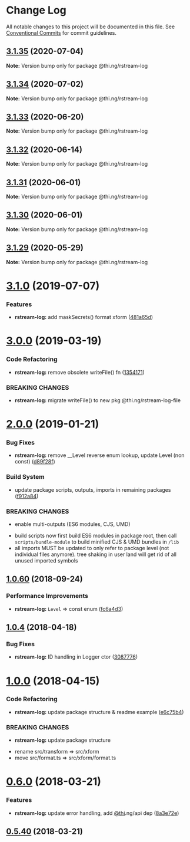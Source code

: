 # Change Log

All notable changes to this project will be documented in this file.
See [Conventional Commits](https://conventionalcommits.org) for commit guidelines.

## [3.1.35](https://github.com/thi-ng/umbrella/compare/@thi.ng/rstream-log@3.1.34...@thi.ng/rstream-log@3.1.35) (2020-07-04)

**Note:** Version bump only for package @thi.ng/rstream-log





## [3.1.34](https://github.com/thi-ng/umbrella/compare/@thi.ng/rstream-log@3.1.33...@thi.ng/rstream-log@3.1.34) (2020-07-02)

**Note:** Version bump only for package @thi.ng/rstream-log





## [3.1.33](https://github.com/thi-ng/umbrella/compare/@thi.ng/rstream-log@3.1.32...@thi.ng/rstream-log@3.1.33) (2020-06-20)

**Note:** Version bump only for package @thi.ng/rstream-log





## [3.1.32](https://github.com/thi-ng/umbrella/compare/@thi.ng/rstream-log@3.1.31...@thi.ng/rstream-log@3.1.32) (2020-06-14)

**Note:** Version bump only for package @thi.ng/rstream-log





## [3.1.31](https://github.com/thi-ng/umbrella/compare/@thi.ng/rstream-log@3.1.30...@thi.ng/rstream-log@3.1.31) (2020-06-01)

**Note:** Version bump only for package @thi.ng/rstream-log





## [3.1.30](https://github.com/thi-ng/umbrella/compare/@thi.ng/rstream-log@3.1.29...@thi.ng/rstream-log@3.1.30) (2020-06-01)

**Note:** Version bump only for package @thi.ng/rstream-log





## [3.1.29](https://github.com/thi-ng/umbrella/compare/@thi.ng/rstream-log@3.1.28...@thi.ng/rstream-log@3.1.29) (2020-05-29)

**Note:** Version bump only for package @thi.ng/rstream-log





# [3.1.0](https://github.com/thi-ng/umbrella/compare/@thi.ng/rstream-log@3.0.14...@thi.ng/rstream-log@3.1.0) (2019-07-07)

### Features

* **rstream-log:** add maskSecrets() format xform ([481a65d](https://github.com/thi-ng/umbrella/commit/481a65d))

# [3.0.0](https://github.com/thi-ng/umbrella/compare/@thi.ng/rstream-log@2.0.12...@thi.ng/rstream-log@3.0.0) (2019-03-19)

### Code Refactoring

* **rstream-log:** remove obsolete writeFile() fn ([1354171](https://github.com/thi-ng/umbrella/commit/1354171))

### BREAKING CHANGES

* **rstream-log:** migrate writeFile() to new pkg @thi.ng/rstream-log-file

# [2.0.0](https://github.com/thi-ng/umbrella/compare/@thi.ng/rstream-log@1.0.76...@thi.ng/rstream-log@2.0.0) (2019-01-21)

### Bug Fixes

* **rstream-log:** remove __Level reverse enum lookup, update Level (non const) ([d89f28f](https://github.com/thi-ng/umbrella/commit/d89f28f))

### Build System

* update package scripts, outputs, imports in remaining packages ([f912a84](https://github.com/thi-ng/umbrella/commit/f912a84))

### BREAKING CHANGES

* enable multi-outputs (ES6 modules, CJS, UMD)

- build scripts now first build ES6 modules in package root, then call
  `scripts/bundle-module` to build minified CJS & UMD bundles in `/lib`
- all imports MUST be updated to only refer to package level
  (not individual files anymore). tree shaking in user land will get rid of
  all unused imported symbols

<a name="1.0.60"></a>
## [1.0.60](https://github.com/thi-ng/umbrella/compare/@thi.ng/rstream-log@1.0.59...@thi.ng/rstream-log@1.0.60) (2018-09-24)

### Performance Improvements

* **rstream-log:** `Level` => const enum ([fc6a4d3](https://github.com/thi-ng/umbrella/commit/fc6a4d3))

<a name="1.0.4"></a>
## [1.0.4](https://github.com/thi-ng/umbrella/compare/@thi.ng/rstream-log@1.0.3...@thi.ng/rstream-log@1.0.4) (2018-04-18)

### Bug Fixes

* **rstream-log:** ID handling in Logger ctor ([3087776](https://github.com/thi-ng/umbrella/commit/3087776))

<a name="1.0.0"></a>
# [1.0.0](https://github.com/thi-ng/umbrella/compare/@thi.ng/rstream-log@0.6.9...@thi.ng/rstream-log@1.0.0) (2018-04-15)

### Code Refactoring

* **rstream-log:** update package structure & readme example ([e6c75b4](https://github.com/thi-ng/umbrella/commit/e6c75b4))

### BREAKING CHANGES

* **rstream-log:** update package structure

- rename src/transform => src/xform
- move src/format.ts => src/xform/format.ts

<a name="0.6.0"></a>
# [0.6.0](https://github.com/thi-ng/umbrella/compare/@thi.ng/rstream-log@0.5.40...@thi.ng/rstream-log@0.6.0) (2018-03-21)

### Features

* **rstream-log:** update error handling, add [@thi](https://github.com/thi).ng/api dep ([8a3e72e](https://github.com/thi-ng/umbrella/commit/8a3e72e))

<a name="0.5.40"></a>
## [0.5.40](https://github.com/thi-ng/umbrella/compare/@thi.ng/rstream-log@0.5.39...@thi.ng/rstream-log@0.5.40) (2018-03-21)
